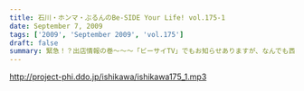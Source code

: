 ```yaml
---
title: 石川・ホンマ・ぶるんのBe-SIDE Your Life! vol.175-1
date: September 7, 2009
tags: ['2009', 'September 2009', 'vol.175']
draft: false
summary: 緊急！？出店情報の巻～～～「ビーサイTV」でもお知らせありますが、なんでも西方を目指して三人が出発する情報がっ！NAMAE
---
```


http://project-phi.ddo.jp/ishikawa/ishikawa175_1.mp3